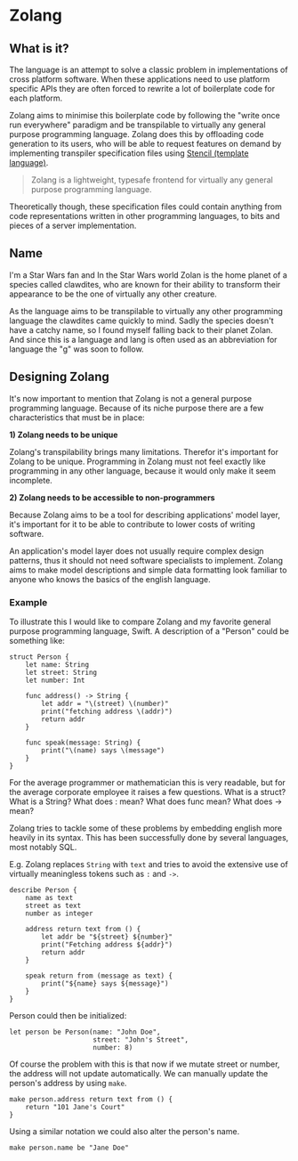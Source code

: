 # Zolang

## What is it?

The language is an attempt to solve a classic problem in implementations of cross platform software. When these applications need to use platform specific APIs they are often forced to rewrite a lot of boilerplate code for each platform.

Zolang aims to minimise this boilerplate code by following the "write once run everywhere" paradigm and be transpilable to virtually any general purpose programming language. Zolang does this by offloading code generation to its users, who will be able to request features on demand by implementing transpiler specification files using [Stencil (template language)](https://stencil.fuller.li/en/latest/).

> Zolang is a lightweight, typesafe frontend for virtually any general purpose programming language.

Theoretically though, these specification files could contain anything from code representations written in other programming languages, to bits and pieces of a server implementation.

## Name
I'm a Star Wars fan and In the Star Wars world Zolan is the home planet of a species called clawdites, who are known for their ability to transform their appearance to be the one of virtually any other creature.

As the language aims to be transpilable to virtually any other programming language the clawdites came quickly to mind. Sadly the species doesn't have a catchy name, so I found myself falling back to their planet Zolan. And since this is a language and lang is often used as an abbreviation for language the "g" was soon to follow.

## Designing Zolang

It's now important to mention that Zolang is not a general purpose programming
language. Because of its niche purpose there are a few characteristics that
must be in place:

**1) Zolang needs to be unique**

Zolang's transpilability brings many limitations. Therefor it's important for Zolang to be unique. Programming in Zolang must not feel exactly like programming in any other language, because it would only make it seem incomplete.

**2) Zolang needs to be accessible to non-programmers**

Because Zolang aims to be a tool for describing applications' model layer, it's
important for it to be able to contribute to lower costs of writing software.

An application's model layer does not usually require complex design patterns,
thus it should not need software specialists to implement. Zolang aims to make model descriptions and simple data formatting look familiar to anyone who knows the basics of the english language.

### Example

To illustrate this I would like to compare Zolang and my favorite general purpose programming language, Swift. A description of
a "Person" could be something like:

```
struct Person {
	let name: String
	let street: String
	let number: Int

	func address() -> String {
		let addr = "\(street) \(number)"
		print("fetching address \(addr)")
		return addr
	}

	func speak(message: String) {
		print("\(name) says \(message")
	}
}
```

For the average programmer or mathematician this is very readable, but for the average corporate employee it raises a few questions. What is a struct? What is a String? What does : mean? What does func mean? What does -> mean?

Zolang tries to tackle some of these problems by embedding english more heavily in its syntax. This has been successfully done by several languages, most notably SQL.

E.g. Zolang replaces `String` with `text` and tries to avoid the extensive use of virtually meaningless tokens such as `:` and `->`.  


```
describe Person {
	name as text
	street as text
	number as integer

	address return text from () {
		let addr be "${street} ${number}"
		print("Fetching address ${addr}")
		return addr
	}

	speak return from (message as text) {
		print("${name} says ${message}")
	}
}
```

Person could then be initialized:

```
let person be Person(name: "John Doe",
					 street: "John's Street",
					 number: 8)
```

Of course the problem with this is that now if we mutate street or number, the address will not update automatically. We can manually update the person's address by using `make`.

```
make person.address return text from () {
	return "101 Jane's Court"
}
```

Using a similar notation we could also alter the person's name.

```
make person.name be "Jane Doe"
```

